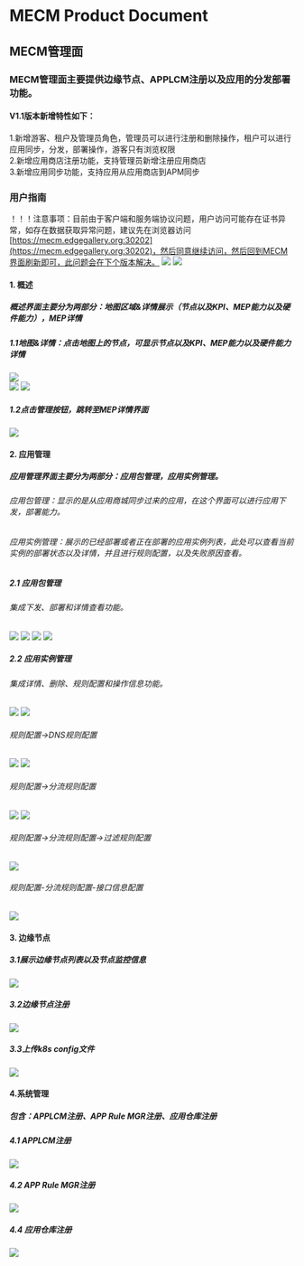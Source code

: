 MECM Product Document
=====================


## MECM管理面
### MECM管理面主要提供边缘节点、APPLCM注册以及应用的分发部署功能。  
#### V1.1版本新增特性如下：
1.新增游客、租户及管理员角色，管理员可以进行注册和删除操作，租户可以进行应用同步，分发，部署操作，游客只有浏览权限  
2.新增应用商店注册功能，支持管理员新增注册应用商店  
3.新增应用同步功能，支持应用从应用商店到APM同步  

### 用户指南 
！！！注意事项：目前由于客户端和服务端协议问题，用户访问可能存在证书异常，如存在数据获取异常问题，建议先在浏览器访问[https://mecm.edgegallery.org:30202](https://mecm.edgegallery.org:30202)，然后同意继续访问，然后回到MECM界面刷新即可，此问题会在下个版本解决。
![](/uploads/images/2021/mecm/1.png) 
![](/uploads/images/2021/mecm/2.png) 

#### 1. 概述  
##### 概述界面主要分为两部分：地图区域&详情展示（节点以及KPI、MEP能力以及硬件能力），MEP详情  
##### 1.1地图&详情：点击地图上的节点，可显示节点以及KPI、MEP能力以及硬件能力详情
![](/uploads/images/2021/mecm/3.png)  
![](/uploads/images/2021/mecm/4.png) 
![](/uploads/images/2021/mecm/5.png)  
##### 1.2点击管理按钮，跳转至MEP详情界面 
![](/uploads/images/2021/mecm/7.png) 
#### 2. 应用管理  
##### 应用管理界面主要分为两部分：应用包管理，应用实例管理。  
###### 应用包管理：显示的是从应用商城同步过来的应用，在这个界面可以进行应用下发，部署能力。 
###### 应用实例管理：展示的已经部署或者正在部署的应用实例列表，此处可以查看当前实例的部署状态以及详情，并且进行规则配置，以及失败原因查看。  
##### 2.1 应用包管理 
###### 集成下发、部署和详情查看功能。  
![](/uploads/images/2021/mecm/8.png)
![](/uploads/images/2021/mecm/9.png)
![](/uploads/images/2021/mecm/10.png)
![](/uploads/images/2021/mecm/11.png)
##### 2.2 应用实例管理 
###### 集成详情、删除、规则配置和操作信息功能。
![](/uploads/images/2021/mecm/12.png)
![](/uploads/images/2021/mecm/13.png)
###### 规则配置->DNS规则配置 
![](/uploads/images/2021/mecm/14.png)
![](/uploads/images/2021/mecm/15.png)
###### 规则配置->分流规则配置
![](/uploads/images/2021/mecm/16.png)
![](/uploads/images/2021/mecm/17.png)
###### 规则配置->分流规则配置->过滤规则配置 
![](/uploads/images/2021/mecm/18.png)
###### 规则配置-分流规则配置-接口信息配置 
![](/uploads/images/2021/mecm/19.png)
#### 3. 边缘节点  
##### 3.1展示边缘节点列表以及节点监控信息 
![](/uploads/images/2021/mecm/20.png)
##### 3.2边缘节点注册
![](/uploads/images/2021/mecm/21.png) 
##### 3.3上传k8s config文件
![](/uploads/images/2021/mecm/22.png)
#### 4.系统管理
##### 包含：APPLCM注册、APP Rule MGR注册、应用仓库注册
##### 4.1 APPLCM注册
![](/uploads/images/2021/mecm/23.png) 
##### 4.2 APP Rule MGR注册
![](/uploads/images/2021/mecm/24.png) 
##### 4.4 应用仓库注册
![](/uploads/images/2021/mecm/25.png) 